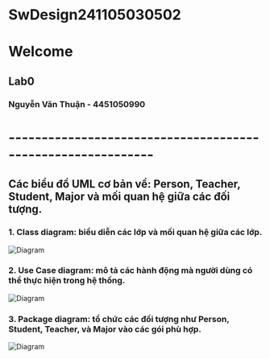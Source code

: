 # SwDesign241105030502
# Welcome
## Lab0
### Nguyễn Văn Thuận - 4451050990

# ------------------------------------------------------------

<h2>Các biểu đồ UML cơ bản về: Person, Teacher, Student, Major và mối quan hệ giữa các đối tượng.</h2>

<h3><b>1. Class diagram:</b> biểu diễn các lớp và mối quan hệ giữa các lớp.</h3>

![Diagram](https://www.planttext.com/api/plantuml/png/L95DRiCW44RtSufPfWjk44NPT955gafE3Z0o4ySjFnRWL5QJatNH8_KA1KDTiuCdliVmyVFrlVU1N1YrWbQHz_ZApbk3du28JN2zwT2GvhJjJK3gvkNDzX8_IBrldk019Vgi1sKdvYhC1HvaWXTbAQ0dHMxwzrXNUPemIevthJK-ismfR3wzM9g-C-SXUXOG8zFQUs9gh-mgRyWiU-VOJDQn8xtPEgGJUIcj52PvY3tgE6DA0fGUjtSXbc8gM5vPiJ8Xm5y5Gkpo_G1xDZ9zqoy0003__mC0)

<h3><b>2. Use Case diagram:</b> mô tả các hành động mà người dùng có thể thực hiện trong hệ thống.</h3>

![Diagram](https://www.planttext.com/api/plantuml/png/N90v3eD034LxdyAYfs1h8w9KAQYozDRWm4HXa6PHbBEbo95oXG0o6f7oVNz_Bz_t1shdoVemF82K7osUV6ZPUA4pa-hP2ktRGHk0u5YHOqmiTzfvjdYRYhvdL6EmZbs2vF1ooA9pJds9d4TvYHUvY793XZfULrdZocYuQdvYG_TfxD5CmmVoUZJYgm2a4zDqj-onvHpaBE7YZqjO3XMgDfH1pQQTt_K3003__mC0)

<h3><b>3. Package diagram:</b> tổ chức các đối tượng như Person, Student, Teacher, và Major vào các gói phù hợp.</h3>

![Diagram](https://www.planttext.com/api/plantuml/png/UhzxlqDnIM9HIMbk3bT1Od9sOdggWb90Qb5nVfv208Ilf53DfQ2Gd9DONAm0aU6gvK8e3YufJKdDAy6c6Yg5eZmaDJ4v8xK8ctAe58fon-J4bDJSp6HiwdqJi_B1gg7kjQdHrONRYIm6CnZcL5rTEuXc1Ik5rBoY_9oSOeNCF2w7rBmKK3Xm0G000F__0m00)
